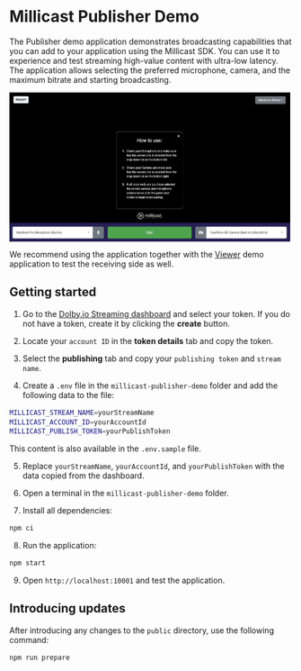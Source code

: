 # Millicast Publisher Demo

The Publisher demo application demonstrates broadcasting capabilities that you can add to your application using the Millicast SDK. You can use it to experience and test streaming high-value content with ultra-low latency. The application allows selecting the preferred microphone, camera, and the maximum bitrate and starting broadcasting. 

<img src="./publisher_app_img.png" width="500" style="vertical-align:middle">

We recommend using the application together with the [Viewer](../millicast-viewer-demo/) demo application to test the receiving side as well.

## Getting started

1. Go to the [Dolby.io Streaming dashboard](https://dashboard.dolby.io/) and select your token. If you do not have a token, create it by clicking the **create** button.

2. Locate your `account ID` in the **token details** tab and copy the token.

3. Select the **publishing** tab and copy your `publishing token` and `stream name`.

4. Create a `.env` file in the `millicast-publisher-demo` folder and add the following data to the file: 

```sh
MILLICAST_STREAM_NAME=yourStreamName
MILLICAST_ACCOUNT_ID=yourAccountId
MILLICAST_PUBLISH_TOKEN=yourPublishToken
```

This content is also available in the `.env.sample` file.

5. Replace `yourStreamName`, `yourAccountId`, and `yourPublishToken` with the data copied from the dashboard.

6. Open a terminal in the `millicast-publisher-demo` folder.

7. Install all dependencies:
```sh
npm ci
```
8. Run the application:
```sh
npm start
```

9. Open `http://localhost:10001` and test the application.

## Introducing updates
After introducing any changes to the `public` directory, use the following command:
```
npm run prepare
```
